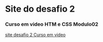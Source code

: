 # Site do desafio 2 
### Curso em video HTM e CSS Modulo02



<a href="https://vandeir95.github.io/desafio02/">site desafio 2 Curso em video </a>

